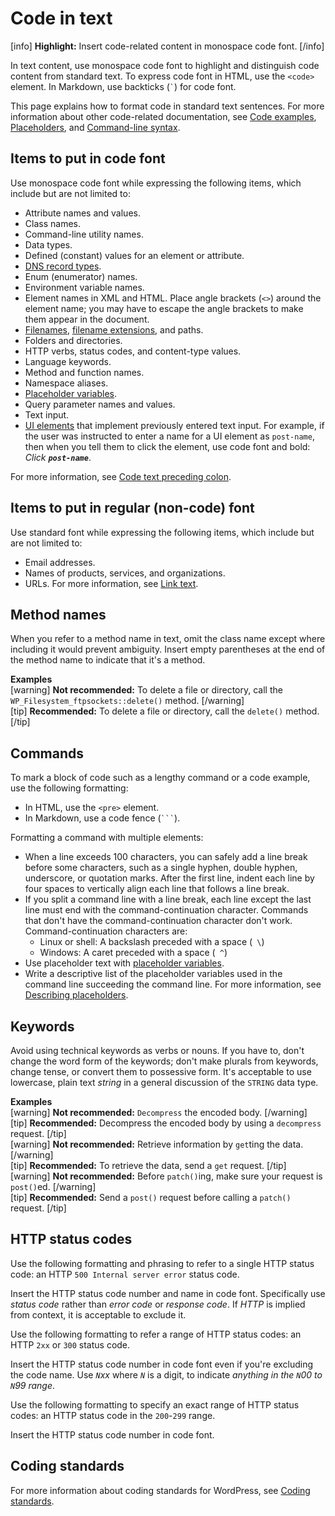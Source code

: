 # Code in text

[info] **Highlight:** Insert code-related content in monospace code font. [/info]  

In text content, use monospace code font to highlight and distinguish code content from standard text. To express code font in HTML, use the `<code>` element. In Markdown, use backticks (``` ` ```) for code font.

This page explains how to format code in standard text sentences. For more information about other code-related documentation, see [Code examples](https://make.wordpress.org/docs/style-guide/developer-content/code-examples/), [Placeholders](https://make.wordpress.org/docs/style-guide/developer-content/placeholders/), and [Command-line syntax](https://make.wordpress.org/docs/style-guide/developer-content/command-line-syntax/).

## Items to put in code font

Use monospace code font while expressing the following items, which include but are not limited to:
- Attribute names and values.
- Class names.
- Command-line utility names.
- Data types.
- Defined (constant) values for an element or attribute.
- [DNS record types](https://wikipedia.org/wiki/List_of_DNS_record_types).
- Enum (enumerator) names.
- Environment variable names.
- Element names in XML and HTML. Place angle brackets (`<>`) around the element name; you may have to escape the angle brackets to make them appear in the document.
- [Filenames](https://make.wordpress.org/docs/style-guide/formatting/filenames/), [filename extensions](https://make.wordpress.org/docs/style-guide/formatting/filenames/#referring-to-file-types), and paths.
- Folders and directories.
- HTTP verbs, status codes, and content-type values.
- Language keywords.
- Method and function names.
- Namespace aliases.
- [Placeholder variables](https://make.wordpress.org/docs/style-guide/developer-content/placeholders/#placeholder-variables).
- Query parameter names and values.
- Text input.
- [UI elements](https://make.wordpress.org/docs/style-guide/developer-content/ui-elements/) that implement previously entered text input. For example, if the user was instructed to enter a name for a UI element as `post-name`, then when you tell them to click the element, use code font and bold: *Click __`post-name`__*.

For more information, see [Code text preceding colon](https://make.wordpress.org/docs/style-guide/punctuation/colons/#code-text-preceding-colon).

## Items to put in regular (non-code) font

Use standard font while expressing the following items, which include but are not limited to:
- Email addresses.
- Names of products, services, and organizations.
- URLs. For more information, see [Link text](https://make.wordpress.org/docs/style-guide/linking/link-text/).

## Method names

When you refer to a method name in text, omit the class name except where including it would prevent ambiguity. Insert empty parentheses at the end of the method name to indicate that it's a method.

**Examples**  
[warning] **Not recommended:** To delete a file or directory, call the `WP_Filesystem_ftpsockets::delete()` method. [/warning]  
[tip] **Recommended:** To delete a file or directory, call the `delete()` method. [/tip]  

## Commands

To mark a block of code such as a lengthy command or a code example, use the following formatting:
- In HTML, use the `<pre>` element.
- In Markdown, use a code fence (` ``` `).

Formatting a command with multiple elements:
- When a line exceeds 100 characters, you can safely add a line break before some characters, such as a single hyphen, double hyphen, underscore, or quotation marks. After the first line, indent each line by four spaces to vertically align each line that follows a line break.
- If you split a command line with a line break, each line except the last line must end with the command-continuation character. Commands that don't have the command-continuation character don't work. Command-continuation characters are:
  - Linux or shell: A backslash preceded with a space (` \`)
  - Windows: A caret preceded with a space (` ^`)
- Use placeholder text with [placeholder variables](https://make.wordpress.org/docs/style-guide/developer-content/placeholders/#placeholder-variables).
- Write a descriptive list of the placeholder variables used in the command line succeeding the command line. For more information, see [Describing placeholders](https://make.wordpress.org/docs/style-guide/developer-content/placeholders/#describing-placeholders).

## Keywords

Avoid using technical keywords as verbs or nouns. If you have to, don't change the word form of the keywords; don't make plurals from keywords, change tense, or convert them to possessive form. It's acceptable to use lowercase, plain text *string* in a general discussion of the `STRING` data type.

**Examples**  
[warning] **Not recommended:** `Decompress` the encoded body. [/warning]  
[tip] **Recommended:** Decompress the encoded body by using a `decompress` request. [/tip]  
[warning] **Not recommended:** Retrieve information by `get`ting the data. [/warning]  
[tip] **Recommended:** To retrieve the data, send a `get` request. [/tip]  
[warning] **Not recommended:** Before `patch()`ing, make sure your request is `post()`ed. [/warning]  
[tip] **Recommended:** Send a `post()` request before calling a `patch()` request. [/tip]  

## HTTP status codes

Use the following formatting and phrasing to refer to a single HTTP status code: an HTTP `500 Internal server error` status code.

Insert the HTTP status code number and name in code font. Specifically use *status code* rather than *error code* or *response code*. If *HTTP* is implied from context, it is acceptable to exclude it.

Use the following formatting to refer a range of HTTP status codes: an HTTP `2xx` or `300` status code.

Insert the HTTP status code number in code font even if you're excluding the code name. Use *<code><var>N</var></code>xx* where <code><var>N</var></code> is a digit, to indicate *anything in the <code><var>N</var></code>00 to <code><var>N</var></code>99 range*.

Use the following formatting to specify an exact range of HTTP status codes: an HTTP status code in the `200`-`299` range.

Insert the HTTP status code number in code font.

## Coding standards

For more information about coding standards for WordPress, see [Coding standards](https://make.wordpress.org/docs/style-guide/developer-content/coding-standards/).
